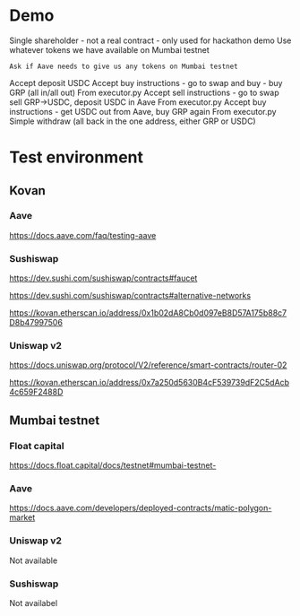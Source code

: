 

# Demo

Single shareholder - not a real contract - only used for hackathon demo
Use whatever tokens we have available on Mumbai testnet

	Ask if Aave needs to give us any tokens on Mumbai testnet
Accept deposit USDC 
Accept buy instructions - go to swap and buy - buy GRP (all in/all out)
	From executor.py
Accept sell instructions - go to swap sell GRP->USDC, deposit USDC in Aave
	From executor.py
Accept buy instructions - get USDC out from Aave, buy GRP again
	From executor.py
Simple withdraw (all back in the one address, either GRP or USDC)


# Test environment

## Kovan 


### Aave

https://docs.aave.com/faq/testing-aave

### Sushiswap 

https://dev.sushi.com/sushiswap/contracts#faucet

https://dev.sushi.com/sushiswap/contracts#alternative-networks

https://kovan.etherscan.io/address/0x1b02dA8Cb0d097eB8D57A175b88c7D8b47997506

### Uniswap v2

https://docs.uniswap.org/protocol/V2/reference/smart-contracts/router-02

https://kovan.etherscan.io/address/0x7a250d5630B4cF539739dF2C5dAcb4c659F2488D


## Mumbai testnet


### Float capital
https://docs.float.capital/docs/testnet#mumbai-testnet-

### Aave

https://docs.aave.com/developers/deployed-contracts/matic-polygon-market

### Uniswap v2 

Not available

### Sushiswap

Not availabel

